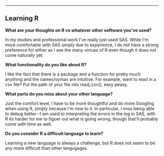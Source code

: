  
 ---
**Learning R**
---

**What are your thoughts on R vs whatever other software you've used?**  

In my studies and professional work I've really just used SAS. While I'm more comfortable with SAS simply due to
experience, I do not have a strong preference for either as I see the many virtues of R even though it does not come
naturally yet.

 
**What functionality do you like about R?**  

I like the fact that there is a package and a function for pretty much anything and the names/syntax are intuitive.
For example, want to read in a csv file? Put the path of your file into read_csv(), easy peasy.


**What parts do you miss about your other language?**  

Just the comfort level, I have to be more thoughtful and do more Googling when using R, simply because I'm new to it. 
In particular, I miss being able to debug better--I am used to interpreting the errors in the log in SAS, with R its 
harder for me to figuer out what is going wrong, though that'll probably come with time as well.
 
**Do you consider R a difficult language to learn?**   

Learning a new language is always a challenge, but R does not seem to be any more difficult than other langugages.

